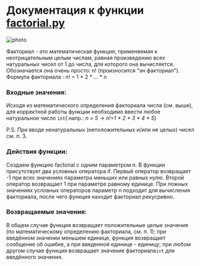 # Документация к функции <a href='factorial.py'>factorial.py</a>
![photo](https://user-images.githubusercontent.com/92083812/136697901-31b99af6-b762-4b48-a3e6-41a27977679e.png)

Факториал - это математическая функция, применяемая к неотрицательным целым числам, равная произведению всех натуральных чисел от 1 до числа, для которого она вычисляется. 
Обозначается она очень просто: n! (произносится "эн факториал"). Формула факториала : n! = 1 * 2 * ... * n 

<h3>Входные значения:</h3>

<p>Исходя из математического определения факториала числа (см. выше), для корректной работы функции необходимо ввести любое натуральное число <code>int</code>( напр.: <i>n = 5 -> n!=1 * 2 * 3 * 4 * 5</i>)</p>
P.S. При вводе ненатуральных (неположительных и/или не целых) чисел см. п. 3.

<h3>Действия функции:</h3>

<p>Cоздаем функцию factorial с одним параметром n. В функции присутствует два условных оператора if. Первый оператор возвращает -1 при всех значениях параметра меньших  или равных нулю. Второй оператор возвращает 1 при параметре равному единице. При ложных значениях условных операторов параметр n подходит для вычисления факториала, после чего функция находит факториал рекусривно.    



<h3>Возвращаемые значения:</h3>
<p>В общем случае функция возвращает положительные целые значения (по математическому определению факториала, см. п. 1); при введённом значении меньшем единице, функция возвращает сообщение об ошибке, а при введенной единице - единицу; при любом другом случае функция возвращает значение факториала<code>int</code> для введённого значения.</p>
